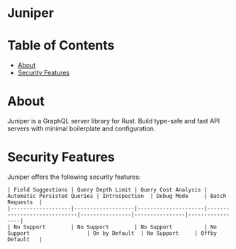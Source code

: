 # Juniper

# Table of Contents
* [About](#About)
* [Security Features](#Security-Features)

# About
Juniper is a GraphQL server library for Rust. Build type-safe and fast API servers with minimal boilerplate and configuration.

# Security Features
Juniper offers the following security features:

```
| Field Suggestions | Query Depth Limit | Query Cost Analysis | Automatic Persisted Queries | Introspection  | Debug Mode     | Batch Requests  |
|-------------------|-------------------|---------------------|-----------------------------|----------------|----------------|-----------------|
| No Support        | No Support        | No Support          | No Support                  | On by Default  | No Support     | Offby Default   |
```